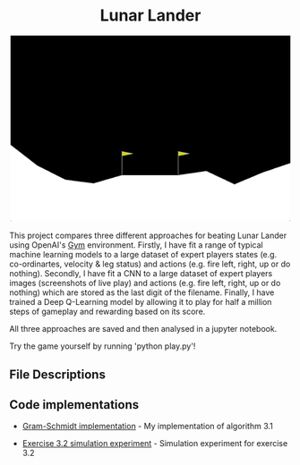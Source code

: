 <div align="center">

# Lunar Lander
</div>

<p align="center">
<img src="https://github.com/alanjeffares/lunar-lander/blob/master/lunar_lander.gif"  width="500">
</p>

This project compares three different approaches for beating Lunar Lander using OpenAI's [Gym](https://gym.openai.com/) environment. Firstly, I have fit a range of typical machine learning models to a large dataset of expert players states (e.g. co-ordinartes, velocity & leg status) and actions (e.g. fire left, right, up or do nothing). Secondly, I have fit a CNN to a large dataset of expert players images (screenshots of live play) and actions (e.g. fire left, right, up or do nothing) which are stored as the last digit of the filename. Finally, I have trained a Deep Q-Learning model by allowing it to play for half a million steps of gameplay and rewarding based on its score. 

All three approaches are saved and then analysed in a jupyter notebook. 

Try the game yourself by running 'python play.py'!


## File Descriptions


## Code implementations

* [Gram-Schmidt implementation](https://github.com/alanjeffares/elements-of-statistical-learning/blob/master/chapter-3/code/Gram-Schmidt.R) - My implementation of algorithm 3.1

* [Exercise 3.2 simulation experiment](https://github.com/alanjeffares/elements-of-statistical-learning/blob/master/chapter-3/code/exercise_3.2.R) - Simulation experiment for exercise 3.2


